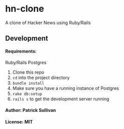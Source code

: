 # hn-clone
A clone of Hacker News using Ruby/Rails

## Development

#### Requirements:
  Ruby/Rails
  Postgres

1. Clone this repo
2. `cd` into the project directory
3. `bundle install`
4. Make sure you have a running instance of Postgres
4. `rake db:setup`
5. `rails s`
to get the development server running

#### Author: Patrick Sullivan

#### License: MIT
